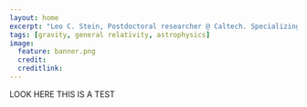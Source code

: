 ```yaml
---
layout: home
excerpt: "Leo C. Stein, Postdoctoral researcher @ Caltech. Specializing in gravity and general relativity."
tags: [gravity, general relativity, astrophysics]
image:
  feature: banner.png
  credit: 
  creditlink: 
---
```


LOOK HERE THIS IS A TEST
